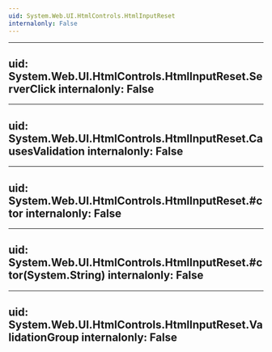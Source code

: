 ```yaml
---
uid: System.Web.UI.HtmlControls.HtmlInputReset
internalonly: False
---
```


---
uid: System.Web.UI.HtmlControls.HtmlInputReset.ServerClick
internalonly: False
---

---
uid: System.Web.UI.HtmlControls.HtmlInputReset.CausesValidation
internalonly: False
---

---
uid: System.Web.UI.HtmlControls.HtmlInputReset.#ctor
internalonly: False
---

---
uid: System.Web.UI.HtmlControls.HtmlInputReset.#ctor(System.String)
internalonly: False
---

---
uid: System.Web.UI.HtmlControls.HtmlInputReset.ValidationGroup
internalonly: False
---
